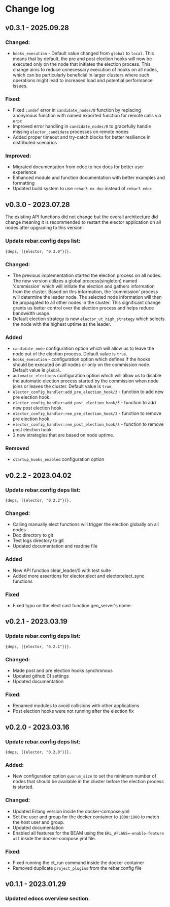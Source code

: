 # Change log

## v0.3.1 - 2025.09.28

### Changed:
- `hooks_execution` - Default value changed from `global` to `local`. This means that by default, the pre and post election hooks will now be executed only on the node that initiates the election process. This change aims to reduce unnecessary execution of hooks on all nodes, which can be particularly beneficial in larger clusters where such operations might lead to increased load and potential performance issues.

### Fixed:
- Fixed `:undef` error in `candidate_nodes/0` function by replacing anonymous function with named exported function for remote calls via `erpc`
- Improved error handling in `candidate_nodes/0` to gracefully handle missing `elector_candidate` processes on remote nodes
- Added proper timeout and try-catch blocks for better resilience in distributed scenarios

### Improved:
- Migrated documentation from edoc to hex docs for better user experience
- Enhanced module and function documentation with better examples and formatting
- Updated build system to use `rebar3 ex_doc` instead of `rebar3 edoc`


## v0.3.0 - 2023.07.28
The existing API functions did not change but the overall architecture did change meaning it
is recommended to restart the elector application on all nodes after upgrading 
to this version.

### Update rebar.config deps list: 
```{deps, [{elector, "0.3.0"}]}.```

### Changed:
- The previous implementation started the election process on all nodes. The new version utilizes a global process(singleton) named 'commission' which will initiate the election and gathers information from the cluster. Based on this information, the 'commission' process will determine the leader node.
The selected node information will then be propagated to all other nodes in the cluster. This significant change grants us better control over the election process and helps reduce bandwidth usage.
- Default election strategy is now `elector_ut_high_strategy` which selects the node with the highest uptime as the leader.

### Added
- `candidate_node` configuration option which will allow us to leave the node out of the election process. Default value is `true`.
- `hooks_execution` - configuration option which defines if the hooks should be executed on all nodes or only on the commission node. Default value is `global`.
- `automatic_elections` configuration option which will allow us to disable the automatic election process started by the commission when node joins or leaves the cluster. Default value is `true`.
- `elector_config_handler:add_pre_election_hook/3` - function to add new pre election hook.
- `elector_config_handler:add_post_election_hook/3` - function to add new post election hook.
- `elector_config_handler:rem_pre_election_hook/3` - function to remove pre election hook.
- `elector_config_handler:rem_post_election_hook/3` - function to remove post election hook.
- 2 new strategies that are based on node uptime.

### Removed
- `startup_hooks_enabled` configuration option

## v0.2.2 - 2023.04.02
### Update rebar.config deps list: 
```{deps, [{elector, "0.2.2"}]}.```

### Changed:
- Calling manually elect functions will trigger the election globally
on all nodes
- Doc directory to git
- Test logs directory to git
- Updated documentation and readme file

### Added
- New API function clear_leader/0 with test suite
- Added more assertions for elector:elect and elector:elect_sync functions

### Fixed
- Fixed typo on the elect cast function gen_server's name.

## v0.2.1 - 2023.03.19
### Update rebar.config deps list: 
```{deps, [{elector, "0.2.1"}]}.```

### Changed:
- Made post and pre election hooks synchronous
- Updated github CI settings
- Updated documentation

### Fixed:
- Renamed modules to avoid collisions with other applications
- Post election hooks were not running after the election fix


## v0.2.0 - 2023.03.16
### Update rebar.config deps list: 
```{deps, [{elector, "0.2.0"}]}.```

### Added:
- New configuration option `quorum_size` to set the minimum number of nodes that should be available in the cluster before the election process is started.

### Changed:
- Updated Erlang version inside the docker-compose.yml
- Set the user and group for the docker container to `1000:1000` to match the host user and group.
- Updated documentation
- Enabled all features for the BEAM using the `ERL_AFLAGS=-enable-feature all` inside the docker-compose.yml file.

### Fixed:
- Fixed running the ct_run command inside the docker container
- Removed duplicate `project_plugins` from the rebar.config file

## v0.1.1 - 2023.01.29
### Updated edocs overview section.